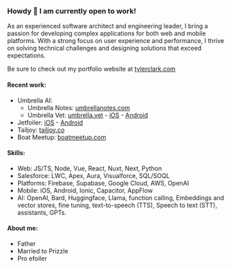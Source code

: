 ### Howdy 🤠 I am currently open to work!
As an experienced software architect and engineering leader, I bring a passion for developing complex applications for both web and mobile platforms. With a strong focus on user experience and performance, I thrive on solving technical challenges and designing solutions that exceed expectations.

Be sure to check out my portfolio website at [tylerclark.com](https://tylerclark.com)

#### Recent work:
- Umbrella AI:
   - Umbrella Notes: [umbrellanotes.com](https://umbrellanotes.com)
   - Umbrella Vet: [umbrella.vet](https://umbrella.vet) - [iOS](https://umbrella.vet/ios) - [Android](https://umbrella.vet/android)
- Jetfoiler: [iOS](https://apps.apple.com/us/app/jetfoiler/id1555588917) - [Android](https://play.google.com/store/apps/details?id=com.kaiconcepts.Jetfoiler)
- Tailjoy: [tailjoy.co](https://tailjoy.co)
- Boat Meetup: [boatmeetup.com](https://boatmeetup.com)

#### Skills:
- Web: JS/TS, Node, Vue, React, Nuxt, Next, Python
- Salesforce: LWC, Apex, Aura, Visualforce, SQL/SOQL
- Platforms: Firebase, Supabase, Google Cloud, AWS, OpenAI
- Mobile: iOS, Android, Ionic, Capacitor, AppFlow
- AI: OpenAI, Bard, Huggingface, Llama, function calling, Embeddings and vector stores, fine tuning, text-to-speech (TTS), Speech to text (STT), assistants, GPTs.

#### About me:
- Father
- Married to Prizzle
- Pro efoiler
